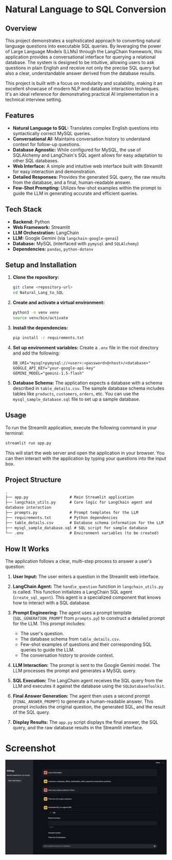 # Natural Language to SQL Conversion

## Overview

This project demonstrates a sophisticated approach to converting natural language questions into executable SQL queries. By leveraging the power of Large Language Models (LLMs) through the LangChain framework, this application provides a conversational interface for querying a relational database. The system is designed to be intuitive, allowing users to ask questions in plain English and receive not only the precise SQL query but also a clear, understandable answer derived from the database results.

This project is built with a focus on modularity and scalability, making it an excellent showcase of modern NLP and database interaction techniques. It's an ideal reference for demonstrating practical AI implementation in a technical interview setting.

## Features

- **Natural Language to SQL:** Translates complex English questions into syntactically correct MySQL queries.
- **Conversational AI:** Maintains conversation history to understand context for follow-up questions.
- **Database Agnostic:** While configured for MySQL, the use of SQLAlchemy and LangChain's SQL agent allows for easy adaptation to other SQL databases.
- **Web Interface:** A simple and intuitive web interface built with Streamlit for easy interaction and demonstration.
- **Detailed Responses:** Provides the generated SQL query, the raw results from the database, and a final, human-readable answer.
- **Few-Shot Prompting:** Utilizes few-shot examples within the prompt to guide the LLM in generating accurate and efficient queries.

## Tech Stack

- **Backend:** Python
- **Web Framework:** Streamlit
- **LLM Orchestration:** LangChain
- **LLM:** Google Gemini (via `langchain-google-genai`)
- **Database:** MySQL (interfaced with `pymysql` and `SQLAlchemy`)
- **Dependencies:** `pandas`, `python-dotenv`

## Setup and Installation

1.  **Clone the repository:**
    ```bash
    git clone <repository-url>
    cd Natural_Lang_to_SQL
    ```

2.  **Create and activate a virtual environment:**
    ```bash
    python3 -m venv venv
    source venv/bin/activate
    ```

3.  **Install the dependencies:**
    ```bash
    pip install -r requirements.txt
    ```

4.  **Set up environment variables:**
    Create a `.env` file in the root directory and add the following:
    ```
    DB_URI="mysql+pymysql://<user>:<password>@<host>/<database>"
    GOOGLE_API_KEY="your-google-api-key"
    GEMINI_MODEL="gemini-1.5-flash"
    ```

5.  **Database Schema:**
    The application expects a database with a schema described in `table_details.csv`. The sample database schema includes tables like `products`, `customers`, `orders`, etc. You can use the `mysql_sample_database.sql` file to set up a sample database.

## Usage

To run the Streamlit application, execute the following command in your terminal:

```bash
streamlit run app.py
```

This will start the web server and open the application in your browser. You can then interact with the application by typing your questions into the input box.

## Project Structure

```
.
├── app.py                  # Main Streamlit application
├── langchain_utils.py      # Core logic for LangChain agent and database interaction
├── prompts.py              # Prompt templates for the LLM
├── requirements.txt        # Python dependencies
├── table_details.csv       # Database schema information for the LLM
├── mysql_sample_database.sql # SQL script for sample database
└── .env                    # Environment variables (to be created)
```

## How It Works

The application follows a clear, multi-step process to answer a user's question:

1.  **User Input:** The user enters a question in the Streamlit web interface.

2.  **LangChain Agent:** The `handle_question` function in `langchain_utils.py` is called. This function initializes a LangChain SQL agent (`create_sql_agent`). This agent is a specialized component that knows how to interact with a SQL database.

3.  **Prompt Engineering:** The agent uses a prompt template (`SQL_GENERATION_PROMPT` from `prompts.py`) to construct a detailed prompt for the LLM. This prompt includes:
    - The user's question.
    - The database schema from `table_details.csv`.
    - Few-shot examples of questions and their corresponding SQL queries to guide the LLM.
    - The conversation history to provide context.

4.  **LLM Interaction:** The prompt is sent to the Google Gemini model. The LLM processes the prompt and generates a MySQL query.

5.  **SQL Execution:** The LangChain agent receives the SQL query from the LLM and executes it against the database using the `SQLDatabaseToolkit`.

6.  **Final Answer Generation:** The agent then uses a second prompt (`FINAL_ANSWER_PROMPT`) to generate a human-readable answer. This prompt includes the original question, the generated SQL, and the result of the SQL query.

7.  **Display Results:** The `app.py` script displays the final answer, the SQL query, and the raw database results in the Streamlit interface.

# Screenshot
![Screenshot](Screenshot.png)
